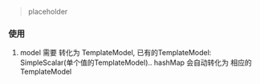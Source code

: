 > placeholder 

### 使用
1. model 需要 转化为 TemplateModel, 已有的TemplateModel: SimpleScalar(单个值的TemplateModel)..
hashMap 会自动转化为 相应的TemplateModel 




